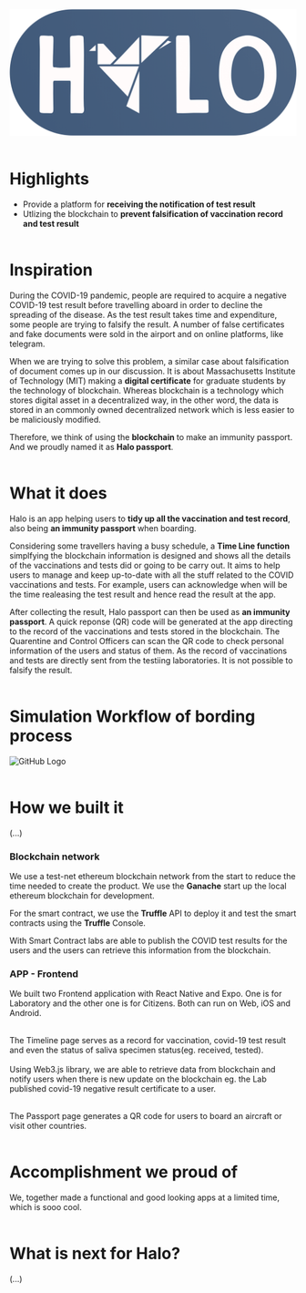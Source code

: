 ![GitHub Logo](/assets/images/appIcon.png) <br/> <br/>

# Highlights

* Provide a platform for **receiving the notification of test result** <br/>
* Utlizing the blockchain to **prevent falsification of vaccination record and test result** <br/> <br/>


# Inspiration

During the COVID-19 pandemic, people are required to acquire a negative COVID-19 test result before travelling aboard in order to decline the spreading of the disease. As the test result takes time and expenditure, some people are trying to falsify the result. A number of false certificates and fake documents were sold in the airport and on online platforms, like telegram. <br/>

When we are trying to solve this problem, a similar case about falsification of document comes up in our discussion. It is about Massachusetts Institute of Technology (MIT) making a **digital certificate** for graduate students by the technology of blockchain. Whereas blockchain is a technology which stores digital asset in a decentralized way, in the other word, the data is stored in an commonly owned decentralized network which is less easier to be maliciously modified. <br/>

Therefore, we think of using the **blockchain** to make an immunity passport. And we proudly named it as **Halo passport**. <br/><br/>


# What it does

Halo is an app helping users to **tidy up all the vaccination and test record**, also being **an immunity passport** when boarding. <br/>

Considering some travellers having a busy schedule, a **Time Line function** simplfying the blockchain information is designed and shows all the details of the vaccinations and tests did or going to be carry out. It aims to help users to manage and keep up-to-date with all the stuff related to the COVID vaccinations and tests. For example, users can acknowledge when will be the time realeasing the test result and hence read the result at the app. <br/>

After collecting the result, Halo passport can then be used as **an immunity passport**. A quick reponse (QR) code will be generated at the app directing to the record of the vaccinations and tests stored in the blockchain. The Quarentine and Control Officers can scan the QR code to check personal information of the users and status of them. As the record of vaccinations and tests are directly sent from  the testiing laboratories. It is not possible to falsify the result. <br/> <br/>

# Simulation Workflow of bording process
![GitHub Logo](/assets/images/flowDiagram.png) <br/> <br/>

# How we built it
(...)
### Blockchain network 
We use a test-net ethereum blockchain network from the start to reduce the time needed to create the product. We use the **Ganache** start up the local ethereum blockchain for development. 

For the smart contract, we use the **Truffle** API to deploy it and test the smart contracts using the **Truffle** Console. 

With Smart Contract labs are able to publish the COVID test results for the users and the users can retrieve this information from the blockchain. 


### APP - Frontend 

We built two Frontend application with React Native and Expo. One is for Laboratory and the other one is for Citizens. Both can run on Web, iOS and Android.<br/> <br/>

The Timeline page serves as a record for vaccination, covid-19 test result and even the status of saliva specimen status(eg. received, tested).<br/> <br/>
Using Web3.js library, we are able to retrieve data from blockchain and notify users when there is new update on the blockchain eg. the Lab published covid-19 negative result certificate to a user. <br/> <br/>

The Passport page generates a QR code for users to board an aircraft or visit other countries.  <br/> <br/>
# Accomplishment we proud of

We, together made a functional and good looking apps at a limited time, which is sooo cool. <br/> <br/>


# What is next for Halo?
(...)


